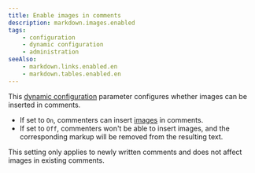 ```yaml
---
title: Enable images in comments
description: markdown.images.enabled
tags:
    - configuration
    - dynamic configuration
    - administration
seeAlso:
    - markdown.links.enabled.en
    - markdown.tables.enabled.en
---
```


This [dynamic configuration](/configuration/backend/dynamic) parameter configures whether images can be inserted in comments.

<!--more-->

* If set to `On`, commenters can insert [images](/kb/markdown#images) in comments.
* If set to `Off`, commenters won't be able to insert images, and the corresponding markup will be removed from the resulting text.

This setting only applies to newly written comments and does not affect images in existing comments.
